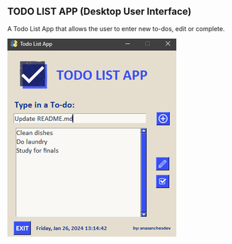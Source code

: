 <!DOCTYPE html>
<html lang="en">
<head>
    <meta charset="UTF-8">
</head>
<body>
    <h2>TODO LIST APP (Desktop User Interface)</h2>
    <p>
        A Todo List App that allows the user to enter new to-dos, edit or complete.
    </p>
    <img src="gui/images/demo.png">
</body>
</html>